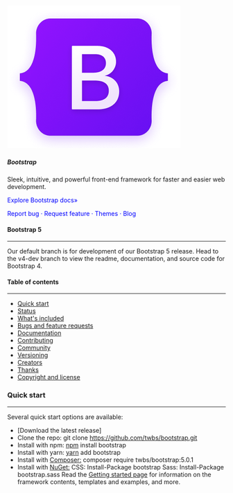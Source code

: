 ![Alt text](/img/lconBootstarp.png)

##### Bootstrap 
Sleek, intuitive, and powerful front-end framework for faster and easier web development.

<span style="color: blue">Explore Bootstrap docs»</span>

<span style="color: blue">Report bug · Request feature · Themes · Blog</span>

#### Bootstrap 5
___
Our default branch is for development of our Bootstrap 5 release. Head to the v4-dev branch to view the readme, documentation, and source code for Bootstrap 4.

#### Table of contents
___
- [Quick start](https://github.com/twbs/bootstrap/blob/main/README.md#quick-start)
- [Status](https://github.com/twbs/bootstrap/blob/main/README.md#status)
- [What's included](https://github.com/twbs/bootstrap/blob/main/README.md#whats-included)
- [Bugs and feature requests](https://github.com/twbs/bootstrap/blob/main/README.md#bugs-and-feature-requests)
- [Documentation](https://github.com/twbs/bootstrap/blob/main/README.md#documentation)
- [Contributing](https://github.com/twbs/bootstrap/blob/main/README.md#contributing)
- [Community](https://github.com/twbs/bootstrap/blob/main/README.md#community)
- [Versioning](https://github.com/twbs/bootstrap/blob/main/README.md#versioning)
- [Creators](https://github.com/twbs/bootstrap/blob/main/README.md#creators)
- [Thanks](https://github.com/twbs/bootstrap/blob/main/README.md#thanks)
- [Copyright and license](https://github.com/twbs/bootstrap/blob/main/README.md#copyright-and-license)

### Quick start
___
Several quick start options are available:

- [Download the latest release]
- Clone the repo: git clone https://github.com/twbs/bootstrap.git
- Install with npm: [npm](https://www.npmjs.com/) install bootstrap
- Install with yarn: [yarn](https://yarnpkg.com/) add bootstrap
- Install with [Composer:](https://getcomposer.org/) composer require twbs/bootstrap:5.0.1
- Install with [NuGet:](https://www.nuget.org/) CSS: Install-Package bootstrap Sass: Install-Package bootstrap.sass
Read the [Getting started page](https://getbootstrap.com/docs/5.0/getting-started/introduction/) for information on the framework contents, templates and examples, and more.